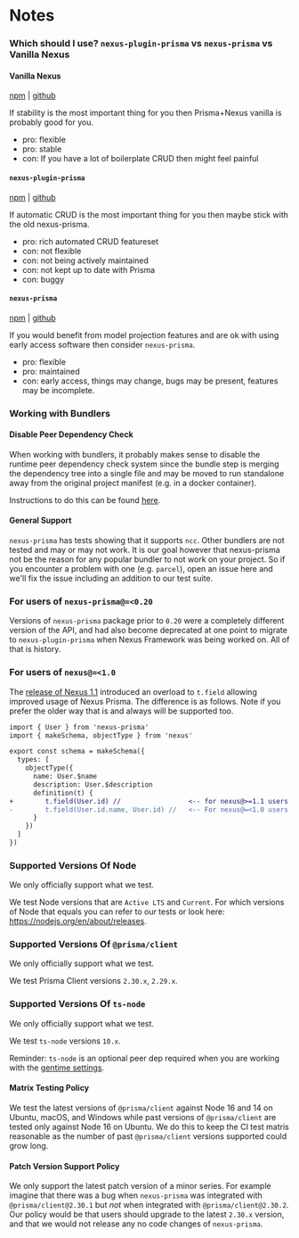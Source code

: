 # Notes

### Which should I use? `nexus-plugin-prisma` vs `nexus-prisma` vs Vanilla Nexus

#### Vanilla Nexus

[npm](https://npmjs.org/nexus) | [github](https://github.com/graphql-nexus/nexus)

If stability is the most important thing for you then Prisma+Nexus vanilla is probably good for you.

- pro: flexible
- pro: stable
- con: If you have a lot of boilerplate CRUD then might feel painful

#### `nexus-plugin-prisma`

[npm](https://npmjs.org/nexus-plugin-prisma) | [github](https://github.com/graphql-nexus/nexus-plugin-prisma)

If automatic CRUD is the most important thing for you then maybe stick with the old nexus-prisma.

- pro: rich automated CRUD featureset
- con: not flexible
- con: not being actively maintained
- con: not kept up to date with Prisma
- con: buggy

#### `nexus-prisma`

[npm](http://npmjs.org/nexus-prisma) | [github](https://github.com/prisma/nexus-prisma)

If you would benefit from model projection features and are ok with using early access software then consider `nexus-prisma`.

- pro: flexible
- pro: maintained
- con: early access, things may change, bugs may be present, features may be incomplete.

### Working with Bundlers

#### Disable Peer Dependency Check

When working with bundlers, it probably makes sense to disable the runtime peer dependency check system since the bundle step is merging the dependency tree into a single file and may be moved to run standalone away from the original project manifest (e.g. in a docker container).

Instructions to do this can be found [here](/features#peer-dependency-validation).

#### General Support

`nexus-prisma` has tests showing that it supports `ncc`. Other bundlers are not tested and may or may not work. It is our goal however that nexus-prisma not be the reason for any popular bundler to not work on your project. So if you encounter a problem with one (e.g. `parcel`), open an issue here and we'll fix the issue including an addition to our test suite.

### For users of `nexus-prisma@=<0.20`

Versions of `nexus-prisma` package prior to `0.20` were a completely different version of the API, and had also become deprecated at one point to migrate to `nexus-plugin-prisma` when Nexus Framework was being worked on. All of that is history.

### For users of `nexus@=<1.0`

The [release of Nexus 1.1](https://github.com/graphql-nexus/nexus/releases/tag/1.0.0) introduced an overload to `t.field` allowing improved usage of Nexus Prisma. The difference is as follows. Note if you prefer the older way that is and always will be supported too.

```diff ts
import { User } from 'nexus-prisma'
import { makeSchema, objectType } from 'nexus'

export const schema = makeSchema({
  types: [
    objectType({
      name: User.$name
      description: User.$description
      definition(t) {
+        t.field(User.id) //                 <-- for nexus@>=1.1 users
-        t.field(User.id.name, User.id) //   <-- For nexus@=<1.0 users
      }
    })
  ]
})
```

### Supported Versions Of Node

We only officially support what we test.

We test Node versions that are `Active LTS` and `Current`. For which versions of Node that equals you can refer to our tests or look here: https://nodejs.org/en/about/releases.

### Supported Versions Of `@prisma/client`

We only officially support what we test.

We test Prisma Client versions `2.30.x`, `2.29.x`.

### Supported Versions Of `ts-node`

We only officially support what we test.

We test `ts-node` versions `10.x`.

Reminder: `ts-node` is an optional peer dep required when you are working with the [gentime settings](https://pris.ly/nexus-prisma/docs/settings/gentime).

#### Matrix Testing Policy

We test the latest versions of `@prisma/client` against Node 16 and 14 on Ubuntu, macOS, and Windows while past versions of `@prisma/client` are tested only against Node 16 on Ubuntu. We do this to keep the CI test matris reasonable as the number of past `@prisma/client` versions supported could grow long.

#### Patch Version Support Policy

We only support the latest patch version of a minor series. For example imagine that there was a bug when `nexus-prisma` was integrated with `@prisma/client@2.30.1` but _not_ when integrated with `@prisma/client@2.30.2`. Our policy would be that users should upgrade to the latest `2.30.x` version, and that we would not release any no code changes of `nexus-prisma`.
